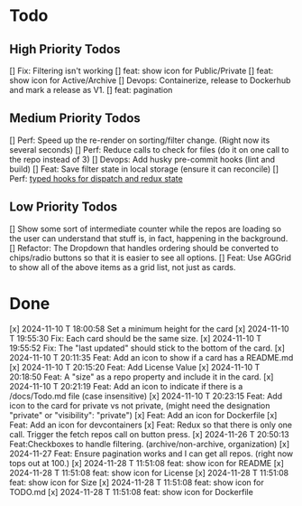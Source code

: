 # Todo

## High Priority Todos

[] Fix: Filtering isn't working
[] feat: show icon for Public/Private
[] feat: show icon for Active/Archive
[] Devops: Containerize, release to Dockerhub and mark a release as V1.
[] feat: pagination

## Medium Priority Todos
[] Perf: Speed up the re-render on sorting/filter change. (Right now its several seconds)
[] Perf: Reduce calls to check for files (do it on one call to the repo instead of 3)
[] Devops: Add husky pre-commit hooks (lint and build)
[] Feat: Save filter state in local storage (ensure it can reconcile)
[] Perf: [typed hooks for dispatch and redux state](https://redux-toolkit.js.org/tutorials/typescript#define-typed-hooks)

## Low Priority Todos

[] Show some sort of intermediate counter while the repos are loading so the user can understand that stuff is, in fact, happening in the background.
[] Refactor: The Dropdown that handles ordering should be converted to chips/radio buttons so that it is easier to see all options.
[] Feat: Use AGGrid to show all of the above items as a grid list, not just as cards.

# Done

[x] 2024-11-10 T 18:00:58 Set a minimum height for the card
[x] 2024-11-10 T 19:55:30 Fix: Each card should be the same size.
[x] 2024-11-10 T 19:55:52 Fix: The "last updated" should stick to the bottom of the card.
[x] 2024-11-10 T 20:11:35 Feat: Add an icon to show if a card has a README.md
[x] 2024-11-10 T 20:15:20 Feat: Add License Value
[x] 2024-11-10 T 20:18:50 Feat: A "size" as a repo property and include it in the card.
[x] 2024-11-10 T 20:21:19 Feat: Add an icon to indicate if there is a /docs/Todo.md file (case insensitive)
[x] 2024-11-10 T 20:23:15 Feat: Add icon to the card for private vs not private, (might need the designation "private" or   "visibility": "private")
[x] Feat: Add an icon for Dockerfile
[x] Feat: Add an icon for devcontainers
[x] Feat: Redux so that there is only one call. Trigger the fetch repos call on button press.
[x] 2024-11-26 T 20:50:13 Feat:Checkboxes to handle filtering. (archive/non-archive, organization)
[x] 2024-11-27 Feat: Ensure pagination works and I can get all repos. (right now tops out at 100.)
[x] 2024-11-28 T 11:51:08 feat: show icon for README
[x] 2024-11-28 T 11:51:08 feat: show icon for License
[x] 2024-11-28 T 11:51:08 feat: show icon for Size
[x] 2024-11-28 T 11:51:08 feat: show icon for TODO.md
[x] 2024-11-28 T 11:51:08 feat: show icon for Dockerfile